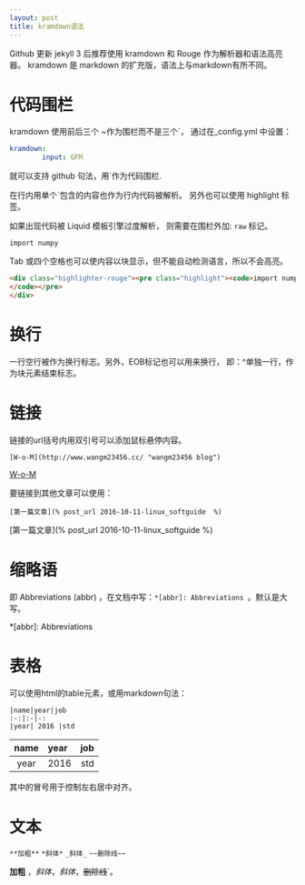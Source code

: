 ```yaml
---
layout: post
title: kramdown语法
---
```


<p class="message">
Github 更新 jekyll 3 后推荐使用 kramdown 和 Rouge 作为解析器和语法高亮器。
kramdown 是 markdown 的扩充版，语法上与markdown有所不同。
</p>

# 代码围栏

kramdown 使用前后三个 ~作为围栏而不是三个`，
通过在_config.yml 中设置：

```yaml
kramdown:
        input: GFM
```

就可以支持 github 句法，用`作为代码围栏.

在行内用单个`包含的内容也作为行内代码被解析。
另外也可以使用 highlight 标签。

如果出现代码被 Liquid 模板引擎过度解析，
则需要在围栏外加: `raw`  标记。

    import numpy

 Tab 或四个空格也可以使内容以块显示，但不能自动检测语言，所以不会高亮。

```html
<div class="highlighter-rouge"><pre class="highlight"><code>import numpy
</code></pre>
</div>
```

# 换行

一行空行被作为换行标志。另外，EOB标记也可以用来换行，
即：^单独一行，作为块元素结束标志。

# 链接

链接的url括号内用双引号可以添加鼠标悬停内容。

`[W-o-M](http://www.wangm23456.cc/ "wangm23456 blog")`

[W-o-M](http://www.wangm23456.cc/ "wangm23456 blog")

要链接到其他文章可以使用：

`[第一篇文章](% post_url 2016-10-11-linux_softguide  %)`

[第一篇文章](% post_url 2016-10-11-linux_softguide  %)

# 缩略语

即 Abbreviations (abbr) ，在文档中写：`*[abbr]: Abbreviations `。默认是大写。

*[abbr]: Abbreviations

# 表格

可以使用html的table元素，或用markdown句法：

```
|name|year|job
:-:|:-|-:
|year| 2016 |std
```

|name|year|job
:-:|:-|-:
|year| 2016 |std

其中的冒号用于控制左右居中对齐。

# 文本

`**加粗**`  `*斜体*`  `_斜体_`  `~~删除线~~`

**加粗**  ，*斜体*，_斜体_，~~删除线~~`。